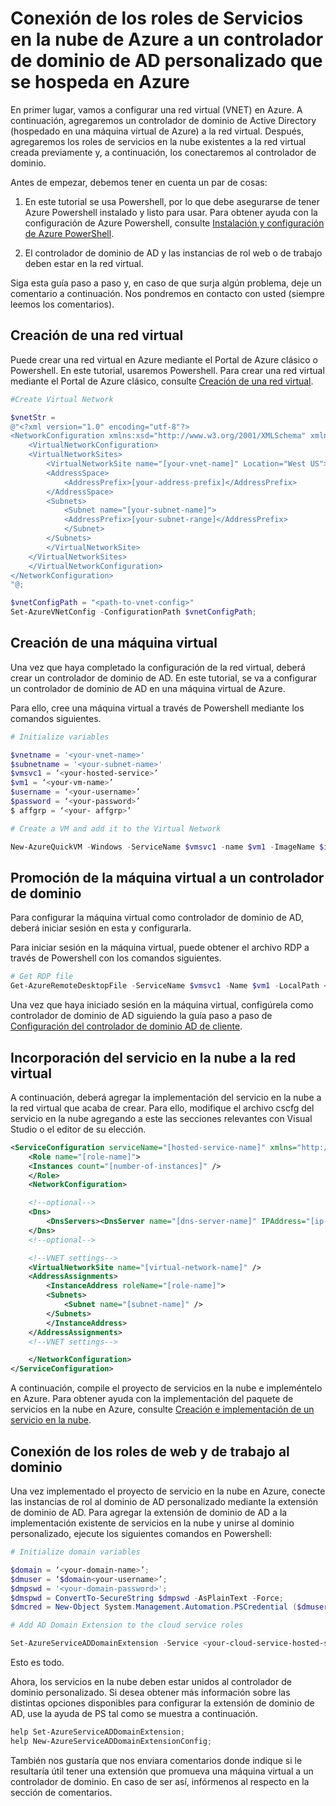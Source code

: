 <properties
  pageTitle="Conexión de un servicio en la nube a un controlador de dominio personalizado | Microsoft Azure"
  description="Aprenda a conectar los roles web o de trabajo a un dominio de AD personalizado mediante Powershell y la extensión de dominio de AD."
  services="cloud-services"
  documentationCenter=""
  authors="VMak"
  manager="timlt"
  editor=""/>

  <tags
    ms.service="cloud-services"
    ms.workload="tbd"
    ms.tgt_pltfrm="na"
    ms.devlang="na"
    ms.topic="article"
    ms.date="03/05/2015"
    ms.author="adegeo"/>

# Conexión de los roles de Servicios en la nube de Azure a un controlador de dominio de AD personalizado que se hospeda en Azure

En primer lugar, vamos a configurar una red virtual (VNET) en Azure. A continuación, agregaremos un controlador de dominio de Active Directory (hospedado en una máquina virtual de Azure) a la red virtual. Después, agregaremos los roles de servicios en la nube existentes a la red virtual creada previamente y, a continuación, los conectaremos al controlador de dominio.

Antes de empezar, debemos tener en cuenta un par de cosas:

1.	En este tutorial se usa Powershell, por lo que debe asegurarse de tener Azure Powershell instalado y listo para usar. Para obtener ayuda con la configuración de Azure Powershell, consulte [Instalación y configuración de Azure PowerShell](../powershell-install-configure.md).

2.	El controlador de dominio de AD y las instancias de rol web o de trabajo deben estar en la red virtual.

Siga esta guía paso a paso y, en caso de que surja algún problema, deje un comentario a continuación. Nos pondremos en contacto con usted (siempre leemos los comentarios).

## Creación de una red virtual

Puede crear una red virtual en Azure mediante el Portal de Azure clásico o Powershell. En este tutorial, usaremos Powershell. Para crear una red virtual mediante el Portal de Azure clásico, consulte [Creación de una red virtual](../virtual-network/virtual-networks-create-vnet-arm-pportal.md).

```powershell
#Create Virtual Network

$vnetStr =
@"<?xml version="1.0" encoding="utf-8"?>
<NetworkConfiguration xmlns:xsd="http://www.w3.org/2001/XMLSchema" xmlns:xsi="http://www.w3.org/2001/XMLSchema-instance" xmlns="http://schemas.microsoft.com/ServiceHosting/2011/07/NetworkConfiguration">
    <VirtualNetworkConfiguration>
    <VirtualNetworkSites>
        <VirtualNetworkSite name="[your-vnet-name]" Location="West US">
        <AddressSpace>
            <AddressPrefix>[your-address-prefix]</AddressPrefix>
        </AddressSpace>
        <Subnets>
            <Subnet name="[your-subnet-name]">
            <AddressPrefix>[your-subnet-range]</AddressPrefix>
            </Subnet>
        </Subnets>
        </VirtualNetworkSite>
    </VirtualNetworkSites>
    </VirtualNetworkConfiguration>
</NetworkConfiguration>
"@;

$vnetConfigPath = "<path-to-vnet-config>"
Set-AzureVNetConfig -ConfigurationPath $vnetConfigPath;
```

## Creación de una máquina virtual

Una vez que haya completado la configuración de la red virtual, deberá crear un controlador de dominio de AD. En este tutorial, se va a configurar un controlador de dominio de AD en una máquina virtual de Azure.

Para ello, cree una máquina virtual a través de Powershell mediante los comandos siguientes.

```powershell
# Initialize variables

$vnetname = '<your-vnet-name>'
$subnetname = '<your-subnet-name>'
$vmsvc1 = ‘<your-hosted-service>’
$vm1 = ‘<your-vm-name>’
$username = ‘<your-username>’
$password = ‘<your-password>’
$ affgrp = ‘<your- affgrp>’

# Create a VM and add it to the Virtual Network

New-AzureQuickVM -Windows -ServiceName $vmsvc1 -name $vm1 -ImageName $imgname -AdminUsername $username -Password $password -AffinityGroup $affgrp -SubnetNames $subnetname -VNetName $vnetname
```

## Promoción de la máquina virtual a un controlador de dominio
Para configurar la máquina virtual como controlador de dominio de AD, deberá iniciar sesión en esta y configurarla.

Para iniciar sesión en la máquina virtual, puede obtener el archivo RDP a través de Powershell con los comandos siguientes.

```powershell
# Get RDP file
Get-AzureRemoteDesktopFile -ServiceName $vmsvc1 -Name $vm1 -LocalPath <rdp-file-path>
```

Una vez que haya iniciado sesión en la máquina virtual, configúrela como controlador de dominio de AD siguiendo la guía paso a paso de [Configuración del controlador de dominio AD de cliente](http://social.technet.microsoft.com/wiki/contents/articles/12370.windows-server-2012-set-up-your-first-domain-controller-step-by-step.aspx).

## Incorporación del servicio en la nube a la red virtual

A continuación, deberá agregar la implementación del servicio en la nube a la red virtual que acaba de crear. Para ello, modifique el archivo cscfg del servicio en la nube agregando a este las secciones relevantes con Visual Studio o el editor de su elección.

```xml
<ServiceConfiguration serviceName="[hosted-service-name]" xmlns="http://schemas.microsoft.com/ServiceHosting/2008/10/ServiceConfiguration" osFamily="[os-family]" osVersion="*">
    <Role name="[role-name]">
    <Instances count="[number-of-instances]" />
    </Role>
    <NetworkConfiguration>

    <!--optional-->
    <Dns>
        <DnsServers><DnsServer name="[dns-server-name]" IPAddress="[ip-address]" /></DnsServers>
    </Dns>
    <!--optional-->

    <!--VNET settings-->
    <VirtualNetworkSite name="[virtual-network-name]" />
    <AddressAssignments>
        <InstanceAddress roleName="[role-name]">
        <Subnets>
            <Subnet name="[subnet-name]" />
        </Subnets>
        </InstanceAddress>
    </AddressAssignments>
    <!--VNET settings-->

    </NetworkConfiguration>
</ServiceConfiguration>
```

A continuación, compile el proyecto de servicios en la nube e impleméntelo en Azure. Para obtener ayuda con la implementación del paquete de servicios en la nube en Azure, consulte [Creación e implementación de un servicio en la nube](cloud-services-how-to-create-deploy.md#deploy).

## Conexión de los roles de web y de trabajo al dominio

Una vez implementado el proyecto de servicio en la nube en Azure, conecte las instancias de rol al dominio de AD personalizado mediante la extensión de dominio de AD. Para agregar la extensión de dominio de AD a la implementación existente de servicios en la nube y unirse al dominio personalizado, ejecute los siguientes comandos en Powershell:

```powershell
# Initialize domain variables

$domain = ‘<your-domain-name>’;
$dmuser = ‘$domain<your-username>’;
$dmpswd = '<your-domain-password>';
$dmspwd = ConvertTo-SecureString $dmpswd -AsPlainText -Force;
$dmcred = New-Object System.Management.Automation.PSCredential ($dmuser, $dmspwd);

# Add AD Domain Extension to the cloud service roles

Set-AzureServiceADDomainExtension -Service <your-cloud-service-hosted-service-name> -Role <your-role-name> -Slot <staging-or-production> -DomainName $domain -Credential $dmcred -JoinOption 35;
```

Esto es todo.

Ahora, los servicios en la nube deben estar unidos al controlador de dominio personalizado. Si desea obtener más información sobre las distintas opciones disponibles para configurar la extensión de dominio de AD, use la ayuda de PS tal como se muestra a continuación.

```powershell
help Set-AzureServiceADDomainExtension;
help New-AzureServiceADDomainExtensionConfig;
```

También nos gustaría que nos enviara comentarios donde indique si le resultaría útil tener una extensión que promueva una máquina virtual a un controlador de dominio. En caso de ser así, infórmenos al respecto en la sección de comentarios.

<!---HONumber=AcomDC_0204_2016-->